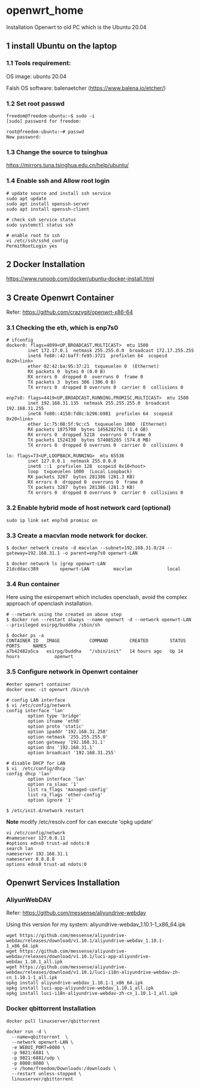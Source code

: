 # openwrt_home
Installation Openwrt to old PC which is the Ubuntu 20.04

## 1 install Ubuntu on the laptop
### 1.1 Tools requirement:

OS image: ubuntu 20.04

Falsh OS software: balenaetcher (https://www.balena.io/etcher/) 

### 1.2 Set root passwd
```
freedom@freedom-ubuntu:~$ sudo -i
[sudo] password for freedom:

root@freedom-ubuntu:~# passwd
New password:
```

### 1.3 Change the source to tsinghua

https://mirrors.tuna.tsinghua.edu.cn/help/ubuntu/

### 1.4 Enable ssh and Allow root login

```
# update source and install ssh service
sudo apt update
sudo apt install openssh-server
sudo apt install openssh-client

# check ssh service status
sudo systemctl status ssh

# enable root to ssh
vi /etc/ssh/sshd_config
PermitRootLogin yes
```


## 2 Docker Installation

https://www.runoob.com/docker/ubuntu-docker-install.html


## 3 Create Openwrt Container 

Refer: https://github.com/crazygit/openwrt-x86-64

### 3.1 Checking the eth, which is enp7s0
```
# ifconfig
docker0: flags=4099<UP,BROADCAST,MULTICAST>  mtu 1500
        inet 172.17.0.1  netmask 255.255.0.0  broadcast 172.17.255.255
        inet6 fe80::42:baff:fe95:3721  prefixlen 64  scopeid 0x20<link>
        ether 02:42:ba:95:37:21  txqueuelen 0  (Ethernet)
        RX packets 0  bytes 0 (0.0 B)
        RX errors 0  dropped 0  overruns 0  frame 0
        TX packets 3  bytes 306 (306.0 B)
        TX errors 0  dropped 0 overruns 0  carrier 0  collisions 0

enp7s0: flags=4419<UP,BROADCAST,RUNNING,PROMISC,MULTICAST>  mtu 1500
        inet 192.168.31.135  netmask 255.255.255.0  broadcast 192.168.31.255
        inet6 fe80::4158:fd8c:b296:b981  prefixlen 64  scopeid 0x20<link>
        ether 1c:75:08:5f:9c:c5  txqueuelen 1000  (Ethernet)
        RX packets 1875708  bytes 1456282761 (1.4 GB)
        RX errors 0  dropped 5218  overruns 0  frame 0
        TX packets 1524130  bytes 574085265 (574.0 MB)
        TX errors 0  dropped 0 overruns 0  carrier 0  collisions 0

lo: flags=73<UP,LOOPBACK,RUNNING>  mtu 65536
        inet 127.0.0.1  netmask 255.0.0.0
        inet6 ::1  prefixlen 128  scopeid 0x10<host>
        loop  txqueuelen 1000  (Local Loopback)
        RX packets 3287  bytes 281386 (281.3 KB)
        RX errors 0  dropped 0  overruns 0  frame 0
        TX packets 3287  bytes 281386 (281.3 KB)
        TX errors 0  dropped 0 overruns 0  carrier 0  collisions 0
```

### 3.2 Enable hybrid mode of host network card (optional)
`sudo ip link set enp7s0 promisc on`

### 3.3 Create a macvlan mode network for docker. 
```
$ docker network create -d macvlan --subnet=192.168.31.0/24 --gateway=192.168.31.1 -o parent=enp7s0 openwrt-LAN

$ docker network ls |grep openwrt-LAN
21dcddacc389        openwrt-LAN         macvlan             local
```

### 3.4 Run container
Here using the esiropenwrt which includes openclash, avoid the complex approach of openclash installation.

```
# --network using the created on above step
$ docker run --restart always --name openwrt -d --network openwrt-LAN --privileged esirpg/buddha /sbin/sh

$ docker ps -a
CONTAINER ID   IMAGE           COMMAND        CREATED        STATUS        PORTS     NAMES
a7b42482a5ca   esirpg/buddha   "/sbin/init"   14 hours ago   Up 14 hours             openwrt
```

### 3.5 Configure network in Openwrt container
```
#enter openwrt container
docker exec -it openwrt /bin/sh

# config LAN interface 
$ vi /etc/config/network
config interface 'lan'
        option type 'bridge'
        option ifname 'eth0'
        option proto 'static'
        option ipaddr '192.168.31.250'
        option netmask '255.255.255.0'
        option gateway '192.168.31.1'
        option dns '192.168.31.1'
        option broadcast '192.168.31.255'

# disable DHCP for LAN
$ vi  /etc/config/dhcp
config dhcp 'lan'
        option interface 'lan'
        option ra_slaac '1'
        list ra_flags 'managed-config'
        list ra_flags 'other-config'
        option ignore '1'

$ /etc/init.d/network restart
```

**Note**
modify /etc/resolv.conf for can execute 'opkg update' 
```
vi /etc/config/network
#nameserver 127.0.0.11
#options edns0 trust-ad ndots:0
search lan
nameserver 192.168.31.1
nameserver 8.8.8.8
options edns0 trust-ad ndots:0
```


## Openwrt Services Installation

### AliyunWebDAV
Refer: https://github.com/messense/aliyundrive-webdav

Using this version for my system: aliyundrive-webdav_1.10.1-1_x86_64.ipk 

```
wget https://github.com/messense/aliyundrive-webdav/releases/download/v1.10.1/aliyundrive-webdav_1.10.1-1_x86_64.ipk
wget https://github.com/messense/aliyundrive-webdav/releases/download/v1.10.1/luci-app-aliyundrive-webdav_1.10.1_all.ipk
wget https://github.com/messense/aliyundrive-webdav/releases/download/v1.10.1/luci-i18n-aliyundrive-webdav-zh-cn_1.10.1-1_all.ipk
opkg install aliyundrive-webdav_1.10.1-1_x86_64.ipk
opkg install luci-app-aliyundrive-webdav_1.10.1_all.ipk
opkg install luci-i18n-aliyundrive-webdav-zh-cn_1.10.1-1_all.ipk
```


### Docker qbittorrent Installation
```
docker pull linuxserver/qbittorrent

docker run -d \
  --name=qbittorrent  \
  --network openwrt-LAN \
  -e WEBUI_PORT=8080 \
  -p 9821:6881 \
  -p 9821:6881/udp \
  -p 8080:8080 \
  -v /home/freedom/Downloads:/downloads \
  --restart unless-stopped \
  linuxserver/qbittorrent
  ```
  
